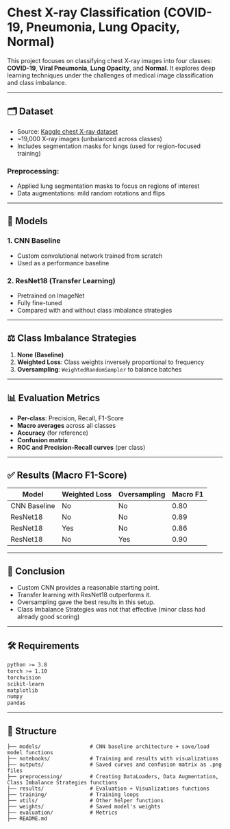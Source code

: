 # Chest X-ray Classification (COVID-19, Pneumonia, Lung Opacity, Normal)

This project focuses on classifying chest X-ray images into four classes: **COVID-19**, **Viral Pneumonia**, **Lung Opacity**, and **Normal**. It explores deep learning techniques under the challenges of medical image classification and class imbalance.

---

## 🗂 Dataset

* Source: [Kaggle chest X-ray dataset](https://www.kaggle.com/datasets/tawsifurrahman/covid19-radiography-database/data)
* \~19,000 X-ray images (unbalanced across classes)
* Includes segmentation masks for lungs (used for region-focused training)

### Preprocessing:

* Applied lung segmentation masks to focus on regions of interest
* Data augmentations: mild random rotations and flips

---

## 🧠 Models

### 1. **CNN Baseline**

* Custom convolutional network trained from scratch
* Used as a performance baseline

### 2. **ResNet18** (Transfer Learning)

* Pretrained on ImageNet
* Fully fine-tuned
* Compared with and without class imbalance strategies

---

## ⚖️ Class Imbalance Strategies

1. **None (Baseline)**
2. **Weighted Loss**: Class weights inversely proportional to frequency
3. **Oversampling**: `WeightedRandomSampler` to balance batches

---

## 📊 Evaluation Metrics

* **Per-class**: Precision, Recall, F1-Score
* **Macro averages** across all classes
* **Accuracy** (for reference)
* **Confusion matrix**
* **ROC and Precision-Recall curves** (per class)

---

## ✅ Results (Macro F1-Score)

| Model        | Weighted Loss | Oversampling | Macro F1 |
| ------------ | ------------- | ------------ | -------- |
| CNN Baseline | No            | No           | 0.80     |
| ResNet18     | No            | No           | 0.89     |
| ResNet18     | Yes           | No           | 0.86     |
| ResNet18     | No            | Yes          | 0.90     |

---

## 🏁 Conclusion

* Custom CNN provides a reasonable starting point.
* Transfer learning with ResNet18 outperforms it.
* Oversampling gave the best results in this setup.
* Class Imbalance Strategies was not that effective (minor class had already good scoring)

---


## 🛠️ Requirements

```bash
python >= 3.8
torch >= 1.10
torchvision
scikit-learn
matplotlib
numpy
pandas
```

---

## 📁 Structure

```
├── models/                # CNN baseline architecture + save/load model functions
├── notebooks/             # Training and results with visualizations
├── outputs/               # Saved curves and confusion matrix as .png files
├── preprocessing/         # Creating DataLoaders, Data Augmentation, Class Imbalance Strategies functions
├── results/               # Evaluation + Visualizations functions
├── training/              # Training loops
├── utils/                 # Other helper functions
├── weights/               # Saved model's weights
├── evaluation/            # Metrics
├── README.md
```
